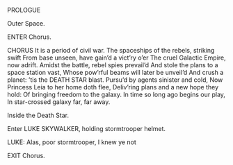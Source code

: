 ﻿PROLOGUE

Outer Space.

ENTER Chorus.

CHORUS
It is a period of civil war. 
The spaceships of the rebels, striking swift
From base unseen, have gain’d a vict’ry o’er
The cruel Galactic Empire, now adrift.
Amidst the battle, rebel spies prevail’d
And stole the plans to a space station vast,
Whose pow’rful beams will later be unveil’d
And crush a planet: ’tis the DEATH STAR blast.
Pursu’d by agents sinister and cold,
Now Princess Leia to her home doth flee,
Deliv’ring plans and a new hope they hold:
Of bringing freedom to the galaxy.
In time so long ago begins our play,
In star-crossed galaxy far, far away.



Inside the Death Star.

Enter LUKE SKYWALKER, holding stormtrooper helmet.

LUKE: Alas, poor stormtrooper, I knew ye not

EXIT Chorus.
